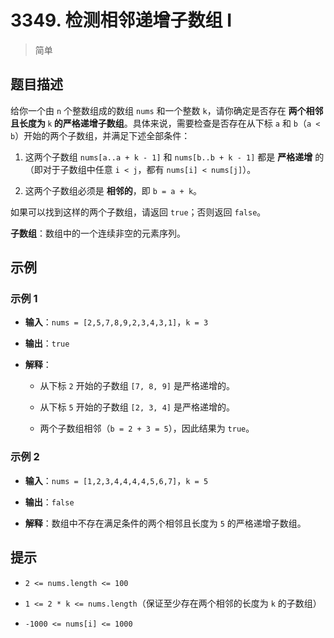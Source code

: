 # 3349. 检测相邻递增子数组 I
> 简单
## 题目描述

给你一个由 `n` 个整数组成的数组 `nums` 和一个整数 `k`，请你确定是否存在 **两个相邻且长度为&#x20;**`k`**&#x20;的严格递增子数组**。具体来说，需要检查是否存在从下标 `a` 和 `b`（`a < b`）开始的两个子数组，并满足下述全部条件：



1. 这两个子数组 `nums[a..a + k - 1]` 和 `nums[b..b + k - 1]` 都是 **严格递增** 的（即对于子数组中任意 `i < j`，都有 `nums[i] < nums[j]`）。

2. 这两个子数组必须是 **相邻的**，即 `b = a + k`。

如果可以找到这样的两个子数组，请返回 `true`；否则返回 `false`。

**子数组**：数组中的一个连续非空的元素序列。

## 示例

### 示例 1



* **输入**：`nums = [2,5,7,8,9,2,3,4,3,1]`，`k = 3`

* **输出**：`true`

* **解释**：


  * 从下标 `2` 开始的子数组 `[7, 8, 9]` 是严格递增的。

  * 从下标 `5` 开始的子数组 `[2, 3, 4]` 是严格递增的。

  * 两个子数组相邻（`b = 2 + 3 = 5`），因此结果为 `true`。

### 示例 2



* **输入**：`nums = [1,2,3,4,4,4,4,5,6,7]`，`k = 5`

* **输出**：`false`

* **解释**：数组中不存在满足条件的两个相邻且长度为 `5` 的严格递增子数组。

## 提示



* `2 <= nums.length <= 100`

* `1 <= 2 * k <= nums.length`（保证至少存在两个相邻的长度为 `k` 的子数组）

* `-1000 <= nums[i] <= 1000`

